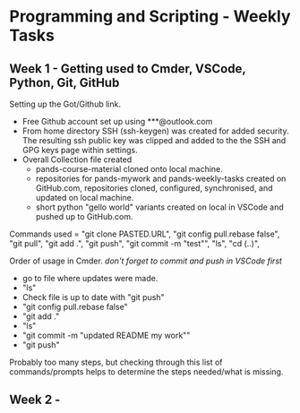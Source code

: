 # Programming and Scripting - Weekly Tasks

## Week 1 - Getting used to Cmder, VSCode, Python, Git, GitHub

Setting up the Got/Github link.
- Free Github account set up using ***@outlook.com
- From home directory SSH (ssh-keygen) was created for added security. The resulting ssh public key was clipped and added to the the SSH and GPG keys page within settings.
- Overall Collection file created
    - pands-course-material cloned onto local machine.
    - repositories for pands-mywork and pands-weekly-tasks created on GitHub.com, repositories cloned, configured, synchronised, and updated on local machine.
    - short python "gello world" variants created on local in VSCode and pushed up to GitHub.com.

Commands used = "git clone PASTED.URL", "git config pull.rebase false", "git pull", "git add .", "git push", "git commit -m "test"", "ls", "cd (..)", 

Order of usage in Cmder. *don't forget to commit and push in VSCode first*
 - go to file where updates were made.
 - "ls"
 - Check file is up to date with "git push"
 - "git config pull.rebase false"
 - "git add ."
 - "ls"
 - "git commit -m "updated README my work""
 - "git push"

 Probably too many steps, but checking through this list of commands/prompts helps to determine the steps needed/what is missing.

## Week 2 - 

